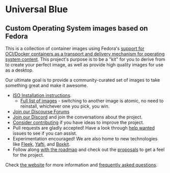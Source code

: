 # Universal Blue

## Custom Operating System images based on Fedora

This is a collection of container images using Fedora's [support for OCI/Docker containers as a transport and delivery mechanism for operating system content](https://fedoraproject.org/wiki/Changes/OstreeNativeContainerStable).
This project's purpose is to be a "kit" for you to derive from to create your perfect image, as well as provide high quality images for use as a desktop.

Our ultimate goal is to provide a community-curated set of images to take something great and make it awesome.

- [ISO Installation instructions](https://universal-blue.org/installation/).
  - [Full list of images](https://universal-blue.org/images) - switching to another image is atomic, no need to reinstall, whichever one you pick, you win.
- [Join our Discourse Forums](https://universal-blue.discourse.group/)
- [Join our Discord](https://discord.gg/WEu6BdFEtp) and join the conversations about the project.
- [Consider contributing](https://universal-blue.org/CONTRIBUTING/) if you have ideas to improve the project.
- Pull requests are gladly accepted! Have a look through [help wanted](https://github.com/ublue-os/main/labels/help%20wanted) issues to see if you can assist.
- Experimentation encouraged! We are also home to new technologies like [Fleek](https://getfleek.dev/), [Yafti](https://github.com/ublue-os/yafti), and [Boxkit](https://github.com/ublue-os/boxkit).
- Follow along [with the roadmap](https://github.com/orgs/ublue-os/projects/1) and check out the [proposals](https://github.com/orgs/ublue-os/discussions?discussions_q=is%3Aopen+label%3Aproposal) to get a feel for the project.

Check [the website](https://universal-blue.org/) for more information and [frequently asked questions](https://universal-blue.org/faq/).
